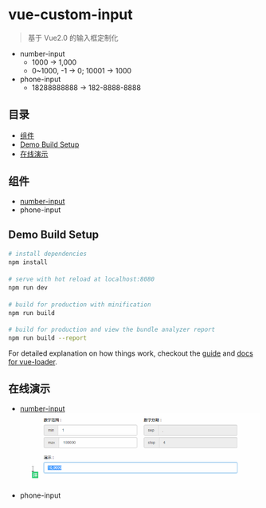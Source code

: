 # vue-custom-input

> 基于 Vue2.0 的输入框定制化

- number-input
    - 1000 -> 1,000
    - 0~1000, -1 -> 0; 10001 -> 1000
- phone-input
    - 18288888888 -> 182-8888-8888

## 目录

- [组件](#组件)
- [Demo Build Setup](#demo-build-setup)
- [在线演示](#在线演示)

## 组件

- [number-input](./src/component/number-input/)
- phone-input

## Demo Build Setup

``` bash
# install dependencies
npm install

# serve with hot reload at localhost:8080
npm run dev

# build for production with minification
npm run build

# build for production and view the bundle analyzer report
npm run build --report
```

For detailed explanation on how things work, checkout the [guide](http://vuejs-templates.github.io/webpack/) and [docs for vue-loader](http://vuejs.github.io/vue-loader).

## 在线演示

- [number-input](http://htmlpreview.github.io/?https://github.com/RoamIn/vue-custom-input/blob/master/view/number-input-demo.html) ![demo.gif](src/img/number-input-demo.gif)
- phone-input